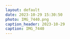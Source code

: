 ```yaml
---
layout: default
date: 2023-10-29 15:30:50
photo: IMG_7440.png
caption_header: 2023-10-29
caption: IMG_7440
---
```

